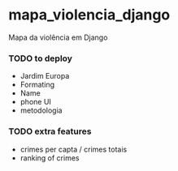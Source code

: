 # mapa_violencia_django
Mapa da violência em Django

### TODO to deploy
- Jardim Europa
- Formating
- Name
- phone UI
- metodologia

### TODO extra features
- crimes per capta / crimes totais
- ranking of crimes